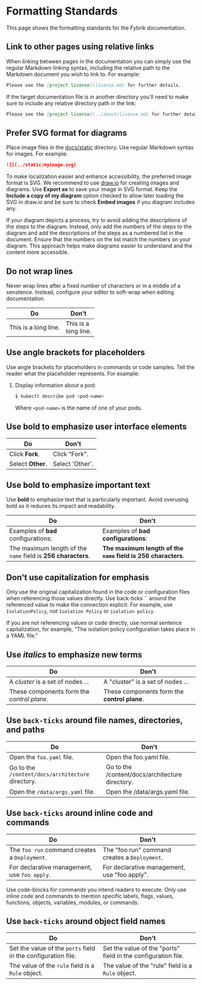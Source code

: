 # Formatting Standards

This page shows the formatting standards for the Fybrik documentation.

## Link to other pages using relative links

When linking between pages in the documentation you can simply use the regular Markdown linking syntax, including the relative path to the Markdown document you wish to link to. For example:

```markdown
Please see the [project license](license.md) for further details.
```

If the target documentation file is in another directory you'll need to make sure to include any relative directory path in the link:

```markdown
Please see the [project license](../about/license.md) for further details.
```

## Prefer SVG format for diagrams

Place image files in the [docs/static](https://github.com/fybrik/mesh-for-data/tree/master/site/docs/static) directory. Use regular Markdown syntax for images. For example:

```markdown
![](../static/myimage.svg)
```

To make localization easier and enhance accessibility, the preferred image format is SVG. We recommend to use [draw.io](https://draw.io) for creating images and diagrams. Use **Export as** to save your image in SVG format. Keep the **Include a copy of my diagram** option checked to allow later loading the SVG in draw.io and be sure to check **Embed images** if you diagram includes any.

If your diagram depicts a process, try to avoid adding the descriptions of the steps to the diagram. Instead, only add the numbers of the steps to the diagram and add the descriptions of the steps as a numbered list in the document. Ensure that the numbers on the list match the numbers on your diagram. This approach helps make diagrams easier to understand and the content more accessible.

## Do not wrap lines

Never wrap lines after a fixed number of characters or in a middle of a senstence.
Instead, configure your editor to soft-wrap when editing documentation.

|Do                | Don't
|------------------|------
| This is a long line.   | This is a <br>long line.


## Use angle brackets for placeholders

Use angle brackets for placeholders in commands or code samples. Tell the reader
what the placeholder represents. For example:


1. Display information about a pod:
    ```bash
    $ kubectl describe pod <pod-name>
    ```
    Where `<pod-name>` is the name of one of your pods.

## Use **bold** to emphasize user interface elements

|Do                | Don't
|------------------|------
|Click **Fork**.   | Click "Fork".
|Select **Other**. | Select 'Other'.

## Use **bold** to emphasize important text

Use **bold** to emphasize text that is particularly important. Avoid overusing bold as it reduces its impact and readability. 

| Do | Don't | 
| - | - |
|  Examples of **bad** configurations: | Examples of **bad configurations**: |
|  The maximum length of the `name` field is **256 characters**. | **The maximum length of the `name` field is 256 characters**.  |

## Don't use capitalization for emphasis

Only use the original capitalization found in the code or configuration files
when referencing those values directly. Use back-ticks \`\` around the
referenced value to make the connection explicit. For example, use
`IsolationPolicy`, not `Isolation Policy` or `isolation policy`.

If you are not referencing values or code directly, use normal sentence
capitalization, for example, "The isolation policy configuration takes place
in a YAML file."

## Use _italics_ to emphasize new terms

|Do                                         | Don't
|-------------------------------------------|---
|A _cluster_ is a set of nodes ...          | A "cluster" is a set of nodes ...
|These components form the _control plane_. | These components form the **control plane**.

## Use `back-ticks` around file names, directories, and paths

|Do                                   | Don't
|-------------------------------------|------
|Open the `foo.yaml` file.         | Open the foo.yaml file.
|Go to the `/content/docs/architecture` directory.  | Go to the /content/docs/architecture directory.
|Open the `/data/args.yaml` file. | Open the /data/args.yaml file.

## Use `back-ticks` around inline code and commands

|Do                          | Don't
|----------------------------|------
|The `foo run` command creates a `Deployment`. | The "foo run" command creates a `Deployment`.
|For declarative management, use `foo apply`. | For declarative management, use "foo apply".

Use code-blocks for commands you intend readers to execute. Only use inline code
and commands to mention specific labels, flags, values, functions, objects,
variables, modules, or commands.

## Use `back-ticks` around object field names

|Do                                                               | Don't
|-----------------------------------------------------------------|------
|Set the value of the `ports` field in the configuration file. | Set the value of the "ports" field in the configuration file.
|The value of the `rule` field is a `Rule` object.           | The value of the "rule" field is a `Rule` object.
